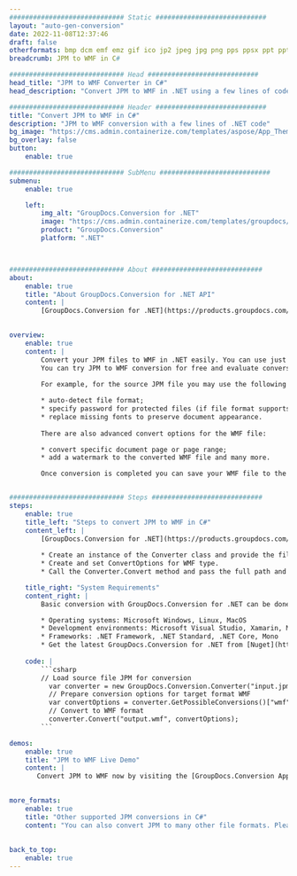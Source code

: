 ```yaml
---
############################# Static ############################
layout: "auto-gen-conversion"
date: 2022-11-08T12:37:46
draft: false
otherformats: bmp dcm emf emz gif ico jp2 jpeg jpg png pps ppsx ppt pptx psb psd svg svgz tga tif tiff webp wmf wmz
breadcrumb: JPM to WMF in C#

############################# Head ############################
head_title: "JPM to WMF Converter in C#"
head_description: "Convert JPM to WMF in .NET using a few lines of code. Use the GroupDocs Document Conversion API to convert over 160 file formats."

############################# Header ############################
title: "Convert JPM to WMF in C#"
description: "JPM to WMF conversion with a few lines of .NET code"
bg_image: "https://cms.admin.containerize.com/templates/aspose/App_Themes/V3/images/bg/header1.png"
bg_overlay: false
button:
    enable: true

############################# SubMenu ############################
submenu:
    enable: true

    left:
        img_alt: "GroupDocs.Conversion for .NET"
        image: "https://cms.admin.containerize.com/templates/groupdocs/images/product-logos/90x90-noborder/groupdocs-conversion-net.png"
        product: "GroupDocs.Conversion"
        platform: ".NET"



############################# About ############################
about:
    enable: true
    title: "About GroupDocs.Conversion for .NET API"
    content: |
        [GroupDocs.Conversion for .NET](https://products.groupdocs.com/conversion/net/) can be used to convert Microsoft Word, Excel, PowerPoint, PDF, Visio and other formats. GroupDocs.Conversion is a standalone API that is suitable for back-end and internal systems where high performance is required. It does not depend on any software such as Microsoft or Open Office.
    

overview:
    enable: true
    content: |
        Convert your JPM files to WMF in .NET easily. You can use just a couple of C# code lines in any platform of your choice like - Windows, Linux, macOS.
        You can try JPM to WMF conversion for free and evaluate conversion results quality.  Along with simple file conversion scenarios you can try more advanced options for loading source JPM file and for saving output WMF result. 
        
        For example, for the source JPM file you may use the following load options:

        * auto-detect file format;
        * specify password for protected files (if file format supports it);
        * replace missing fonts to preserve document appearance.
        
        There are also advanced convert options for the WMF file:

        * convert specific document page or page range;
        * add a watermark to the converted WMF file and many more.

        Once conversion is completed you can save your WMF file to the local file path or any third-party storage like FTP, Amazon S3, Google Drive, Dropbox etc. Please note - to convert JPM to WMF there is no need for any additional software installed - like MS Office, Open Office, Adobe Acrobat Reader etc.


############################# Steps ############################
steps:
    enable: true
    title_left: "Steps to convert JPM to WMF in C#"
    content_left: |
        [GroupDocs.Conversion for .NET](https://products.groupdocs.com/conversion/net/) makes it easy for developers to convert a JPM file to WMF with a few lines of code.
        
        * Create an instance of the Converter class and provide the file JPM with the full path
        * Create and set ConvertOptions for WMF type.
        * Call the Converter.Convert method and pass the full path and format (WMF) as a parameter

    title_right: "System Requirements"
    content_right: |
        Basic conversion with GroupDocs.Conversion for .NET can be done in just a few simple steps. Our APIs are supported on all major platforms and operating systems. Before executing the code below, make sure you have the following prerequisites installed on your system.

        * Operating systems: Microsoft Windows, Linux, MacOS
        * Development environments: Microsoft Visual Studio, Xamarin, MonoDevelop
        * Frameworks: .NET Framework, .NET Standard, .NET Core, Mono
        * Get the latest GroupDocs.Conversion for .NET from [Nuget](https://www.nuget.org/packages/groupdocs.conversion)
         
    code: |
        ```csharp    
        // Load source file JPM for conversion
          var converter = new GroupDocs.Conversion.Converter("input.jpm");
          // Prepare conversion options for target format WMF
          var convertOptions = converter.GetPossibleConversions()["wmf"].ConvertOptions;
          // Convert to WMF format
          converter.Convert("output.wmf", convertOptions);
        ```

demos:
    enable: true
    title: "JPM to WMF Live Demo"
    content: |
       Convert JPM to WMF now by visiting the [GroupDocs.Conversion App](https://products.groupdocs.app/conversion/family) website. Online demo has the following advantages
          

more_formats:
    enable: true
    title: "Other supported JPM conversions in C#"
    content: "You can also convert JPM to many other file formats. Please see the list below."
       
       
back_to_top:
    enable: true
---
```

